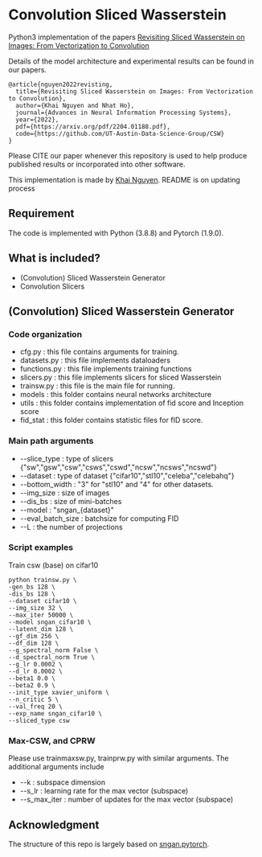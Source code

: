 # Convolution Sliced Wasserstein
Python3 implementation of the papers [Revisiting Sliced Wasserstein on Images: From Vectorization to Convolution](https://arxiv.org/abs/2204.01188)


Details of the model architecture and experimental results can be found in our papers.

```
@article{nguyen2022revisting,
  title={Revisiting Sliced Wasserstein on Images: From Vectorization to Convolution},
  author={Khai Nguyen and Nhat Ho},
  journal={Advances in Neural Information Processing Systems},
  year={2022},
  pdf={https://arxiv.org/pdf/2204.01188.pdf},
  code={https://github.com/UT-Austin-Data-Science-Group/CSW}
}
```
Please CITE our paper whenever this repository is used to help produce published results or incorporated into other software.

This implementation is made by [Khai Nguyen](https://khainb.github.io). README is on updating process



## Requirement
The code is implemented with Python (3.8.8) and Pytorch (1.9.0).

## What is included?
* (Convolution) Sliced Wasserstein Generator
* Convolution Slicers

## (Convolution) Sliced Wasserstein Generator
### Code organization
* cfg.py : this file contains arguments for training.
* datasets.py : this file implements dataloaders
* functions.py : this file implements training functions
* slicers.py : this file implements slicers for sliced Wasserstein
* trainsw.py : this file is the main file for running.
* models : this folder contains neural networks architecture
* utils : this folder contains implementation of fid score and Inception score
* fid_stat : this folder contains statistic files for fID score.
### Main path arguments
* --slice_type : type of slicers {"sw","gsw","csw","csws","cswd","ncsw","ncsws","ncswd"}
* --dataset : type of dataset {"cifar10","stl10","celeba","celebahq"}
* --bottom_width : "3" for "stl10" and "4" for other datasets.
* --img_size : size of images
* --dis_bs : size of mini-batches
* --model : "sngan_{dataset}"
* --eval_batch_size : batchsize for computing FID
* --L : the number of projections
### Script examples
Train csw (base) on cifar10
```
python trainsw.py \
-gen_bs 128 \
-dis_bs 128 \
--dataset cifar10 \
--img_size 32 \
--max_iter 50000 \
--model sngan_cifar10 \
--latent_dim 128 \
--gf_dim 256 \
--df_dim 128 \
--g_spectral_norm False \
--d_spectral_norm True \
--g_lr 0.0002 \
--d_lr 0.0002 \
--beta1 0.0 \
--beta2 0.9 \
--init_type xavier_uniform \
--n_critic 5 \
--val_freq 20 \
--exp_name sngan_cifar10 \
--sliced_type csw
```
### Max-CSW, and CPRW

Please use trainmaxsw.py, trainprw.py with similar arguments. The additional arguments include 

* --k : subspace dimension
* --s_lr : learning rate for the max vector (subspace) 
* --s_max_iter : number of updates for the max vector (subspace)

## Acknowledgment
The structure of this repo is largely based on [sngan.pytorch](https://github.com/GongXinyuu/sngan.pytorch).